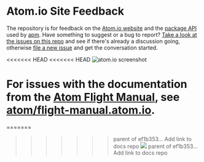 # Atom.io Site Feedback

The repository is for feedback on the [Atom.io website](https://atom.io) and the [package API](https://github.com/atom/atom/blob/master/docs/apm-rest-api.md) used by [apm](https://github.com/atom/apm). Have something to suggest or a bug to report? [Take a look at the issues on this repo](https://github.com/atom/atom.io/issues) and see if there's already a discussion going, otherwise [file a new issue](https://github.com/atom/atom.io/issues/new) and get the conversation started.

<<<<<<< HEAD
<<<<<<< HEAD
![atom.io screenshot](https://cloud.githubusercontent.com/assets/378023/16328441/286c318a-3a15-11e6-9ce6-bd4a46e91270.png)

For issues with the documentation from the [Atom Flight Manual](http://flight-manual.atom.io/), see [atom/flight-manual.atom.io](https://github.com/atom/flight-manual.atom.io).
=======
=======
>>>>>>> parent of ef1b353... Add link to docs repo
![](https://atom.io/assets/open-source@2x-36b4d5d617f174eaafb310682263dfa0.jpg)
>>>>>>> parent of ef1b353... Add link to docs repo
